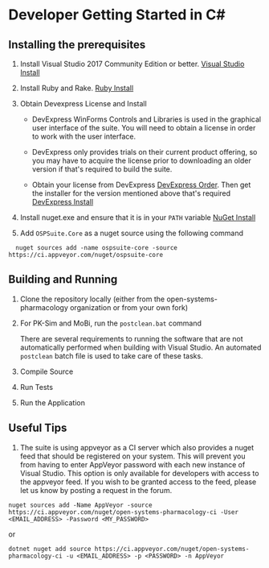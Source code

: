 # Developer Getting Started in C#

## Installing the prerequisites
1. Install Visual Studio 2017 Community Edition or better. [Visual Studio Install](https://www.visualstudio.com/downloads/)

1. Install Ruby and Rake. [Ruby Install](https://rubyinstaller.org/downloads/)

1. Obtain Devexpress License and Install

   * DevExpress WinForms Controls and Libraries is used in the graphical user interface of the suite. You will need to obtain a license in order to work with the user interface.
 
   * DevExpress only provides trials on their current product offering, so you may have to acquire the license prior to downloading an older version if that's required to build the suite.
 
   * Obtain your license from DevExpress [DevExpress Order](https://www.devexpress.com/Support/Order/). Then get the installer for the version mentioned above that's required [DevExpress Install](https://www.devexpress.com/ClientCenter/DownloadManager/)
  
1. Install nuget.exe and ensure that it is in your `PATH` variable [NuGet Install](https://dist.nuget.org/index.html)

1. Add `OSPSuite.Core` as a nuget source using the following command
```
  nuget sources add -name ospsuite-core -source https://ci.appveyor.com/nuget/ospsuite-core
```

## Building and Running

1. Clone the repository locally (either from the open-systems-pharmacology organization or from your own fork)
   
1. For PK-Sim and MoBi, run the `postclean.bat` command
 
   There are several requirements to running the software that are not automatically performed when building with Visual Studio. An automated `postclean` batch file is used to take care of these tasks. 

1. Compile Source
  
1. Run Tests

1. Run the Application

## Useful Tips

1. The suite is using appveyor as a CI server which also provides a nuget feed that should be registered on your system. This will prevent you from having to enter AppVeyor password with each new instance of Visual Studio. This option is only available for developers with access to the appveyor feed. If you wish to be granted access to the feed, please let us know by posting a request in the forum.

```
nuget sources add -Name AppVeyor -source https://ci.appveyor.com/nuget/open-systems-pharmacology-ci -User <EMAIL_ADDRESS> -Password <MY_PASSWORD>
```

or

```
dotnet nuget add source https://ci.appveyor.com/nuget/open-systems-pharmacology-ci -u <EMAIL_ADDRESS> -p <PASSWORD> -n AppVeyor
```
